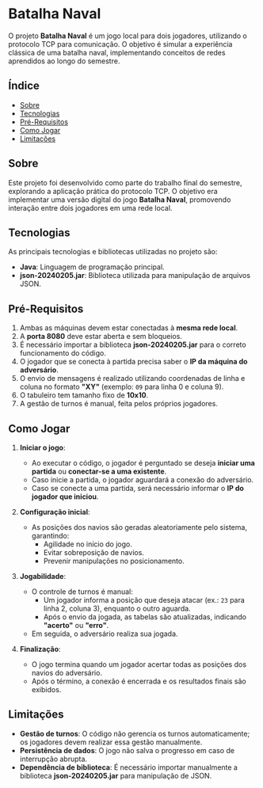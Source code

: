 # **Batalha Naval**

O projeto **Batalha Naval** é um jogo local para dois jogadores, utilizando o protocolo TCP para comunicação. O objetivo é simular a experiência clássica de uma batalha naval, implementando conceitos de redes aprendidos ao longo do semestre.

## **Índice**
- [Sobre](#sobre)
- [Tecnologias](#tecnologias)
- [Pré-Requisitos](#pré-requisitos)
- [Como Jogar](#como-jogar)
- [Limitações](#limitações)

## **Sobre**
Este projeto foi desenvolvido como parte do trabalho final do semestre, explorando a aplicação prática do protocolo TCP. O objetivo era implementar uma versão digital do jogo **Batalha Naval**, promovendo interação entre dois jogadores em uma rede local.

## **Tecnologias**
As principais tecnologias e bibliotecas utilizadas no projeto são:
- **Java**: Linguagem de programação principal.
- **json-20240205.jar**: Biblioteca utilizada para manipulação de arquivos JSON.

## **Pré-Requisitos**
1. Ambas as máquinas devem estar conectadas à **mesma rede local**.
2. A **porta 8080** deve estar aberta e sem bloqueios.
3. É necessário importar a biblioteca **json-20240205.jar** para o correto funcionamento do código.
4. O jogador que se conecta à partida precisa saber o **IP da máquina do adversário**.
5. O envio de mensagens é realizado utilizando coordenadas de linha e coluna no formato **"XY"** (exemplo: `09` para linha 0 e coluna 9).
6. O tabuleiro tem tamanho fixo de **10x10**.
7. A gestão de turnos é manual, feita pelos próprios jogadores.

## **Como Jogar**
1. **Iniciar o jogo**:
   - Ao executar o código, o jogador é perguntado se deseja **iniciar uma partida** ou **conectar-se a uma existente**.
   - Caso inicie a partida, o jogador aguardará a conexão do adversário.
   - Caso se conecte a uma partida, será necessário informar o **IP do jogador que iniciou**.

2. **Configuração inicial**:
   - As posições dos navios são geradas aleatoriamente pelo sistema, garantindo:
     - Agilidade no início do jogo.
     - Evitar sobreposição de navios.
     - Prevenir manipulações no posicionamento.

3. **Jogabilidade**:
   - O controle de turnos é manual:
     - Um jogador informa a posição que deseja atacar (ex.: `23` para linha 2, coluna 3), enquanto o outro aguarda.
     - Após o envio da jogada, as tabelas são atualizadas, indicando **"acerto"** ou **"erro"**.
   - Em seguida, o adversário realiza sua jogada.

4. **Finalização**:
   - O jogo termina quando um jogador acertar todas as posições dos navios do adversário.
   - Após o término, a conexão é encerrada e os resultados finais são exibidos.

## **Limitações**
- **Gestão de turnos**: O código não gerencia os turnos automaticamente; os jogadores devem realizar essa gestão manualmente.
- **Persistência de dados**: O jogo não salva o progresso em caso de interrupção abrupta.
- **Dependência de biblioteca**: É necessário importar manualmente a biblioteca **json-20240205.jar** para manipulação de JSON.
